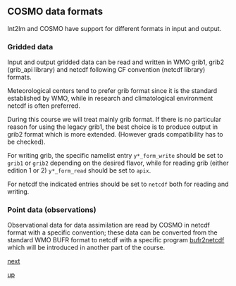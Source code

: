 ## COSMO data formats ##

Int2lm and COSMO have support for different formats in input and
output.

### Gridded data ###

Input and output gridded data can be read and written in WMO grib1,
grib2 (grib_api library) and netcdf following CF convention (netcdf
library) formats.

Meteorological centers tend to prefer grib format since it is the
standard established by WMO, while in research and climatological
environment netcdf is often preferred.

During this course we will treat mainly grib format. If there is no
particular reason for using the legacy grib1, the best choice is to
produce output in grib2 format which is more extended. (However grads
compatibility has to be checked).

For writing grib, the specific namelist entry `y*_form_write` should
be set to `grib1` or `grib2` depending on the desired flavor, while
for reading grib (either edition 1 or 2) `y*_form_read` should be set
to `apix`.

For netcdf the indicated entries should be set to `netcdf` both for
reading and writing.

### Point data (observations) ###

Observational data for data assimilation are read by COSMO in netcdf
format with a specific convention; these data can be converted from
the standard WMO BUFR format to netcdf with a specific program
[bufr2netcdf](https://github.com/ARPA-SIMC/bufr2netcdf) which will be
introduced in another part of the course.

[next](main_ingredients.md)

[up](README.md)
